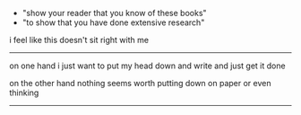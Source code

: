 


- "show your reader that you know of these books"
- "to show that you have done extensive research"

i feel like this doesn't sit right with me


---

on one hand i just want to put my head down and write and just get it done

on the other hand nothing seems worth putting down on paper or even thinking

---


